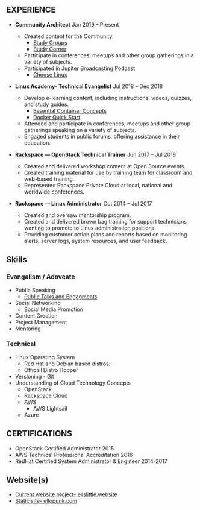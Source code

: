 ## EXPERIENCE

* **Community Architect**  Jan 2019 – Present
    * Created content for the Community
        * [Study Groups](https://www.youtube.com/watch?v=s2S0XBOZY_Y&list=PLTBrUPHkgPtzwY8buGaVTvAxgG97JWXK2)
        * [Study Corner](http://studycorner.live)
    * Participate in conferences, meetups and other group gatherings in a variety of subjects.
    * Participated in Jupiter Broadcasting Podcast 
      * [Choose Linux](https://chooselinux.show/)

* **Linux Academy- Technical Evangelist**  Jul 2018 – Dec 2018
    * Develop e-learning content, including instructional videos, quizzes, and study guides.  
        * [Essential Container Concepts](https://linuxacademy.com/linux/training/course/name/essential-container-concepts)
        * [Docker Quick Start ](https://linuxacademy.com/devops/training/course/name/docker-quick-start)
    *  Attended and participate in conferences, meetups and other group gatherings speaking on a variety of subjects.
    *  Engaged students in public forums, offering assistance in their education. 


* **Rackspace — OpenStack Technical Trainer** Jun 2017 – Jul 2018
    * Created and delivered workshop content at Open Source events.
    * Created training material for use by training team for classroom and web-based training. 
    * Represented Rackspace Private Cloud at local, national and worldwide conferences. 


* **Rackspace — Linux Administrator** Oct 2014 – Jul 2017
    * Created and oversaw mentorship program.
    * Created and delivered brown bag training for support technicians wanting to promote to Linux administration positions. 
    * Providing customer action plans and reports based on monitoring alerts, server logs, system resources, and user feedback.


## Skills 

### Evangalism / Adovcate 

* Public Speaking 
    * [Public Talks and Engagments](https://github.com/Ellopunk/public_talks)
* Social Networking 
   * Social Media Promotion
* Content Creation 
* Project Management
* Mentoring 


### Technical 

* Linux Operating System 
    * Red Hat and Debian based distros. 
    * Officail Distro Hopper 
* Versioning - Git
* Understanding of Cloud Technology Concepts 
    * OpenStack
    * Rackspace Cloud
    * AWS
       * AWS Lightsail
    * Azure 

## CERTIFICATIONS

* OpenStack Certified Administrator 
2015
* AWS Technical Professional Accreditation
2016
* RedHat Certified System Administrator & Engineer 
2014-2017


## Website(s)

* [Current website project- ellslittle.website](https://ellslittle.website)
* [Static site- ellopunk.com](http://ellopunk.com)

